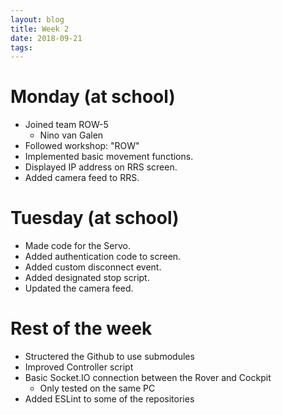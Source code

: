 ```yaml
---
layout: blog
title: Week 2
date: 2018-09-21
tags:
---
```


# Monday (at school)
* Joined team ROW-5
  * Nino van Galen
* Followed workshop: "ROW"
* Implemented basic movement functions.
* Displayed IP address on RRS screen.
* Added camera feed to RRS.

# Tuesday (at school)
* Made code for the Servo.
* Added authentication code to screen.
* Added custom disconnect event.
* Added designated stop script.
* Updated the camera feed.

# Rest of the week
* Structered the Github to use submodules
* Improved Controller script
* Basic Socket.IO connection between the Rover and Cockpit
  * Only tested on the same PC
* Added ESLint to some of the repositories
